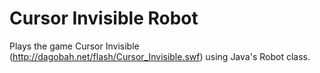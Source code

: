 Cursor Invisible Robot
======================

Plays the game Cursor Invisible (http://dagobah.net/flash/Cursor_Invisible.swf)
using Java's Robot class.